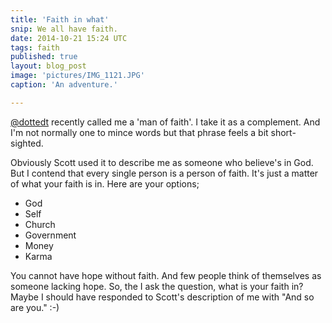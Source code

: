 ```yaml
---
title: 'Faith in what'
snip: We all have faith.
date: 2014-10-21 15:24 UTC
tags: faith
published: true
layout: blog_post
image: 'pictures/IMG_1121.JPG'
caption: 'An adventure.'

---
```


[@dottedt](https://twitter.com/DottedT) recently called me a 'man of faith'. I take it as a complement. And I'm not normally one to mince words but that phrase feels a bit short-sighted. 

Obviously Scott used it to describe me as someone who believe's in God. But I contend that every single person is a person of faith. It's just a matter of what your faith is in. Here are your options;

- God
- Self
- Church
- Government
- Money
- Karma

You cannot have hope without faith. And few people think of themselves as someone lacking hope.  So, the I ask the question, what is your faith in? Maybe I should have responded to Scott's description of me with "And so are you." :-)

